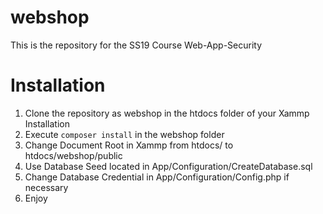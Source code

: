 # webshop
This is the repository for the SS19 Course Web-App-Security


# Installation
1. Clone the repository as webshop in the htdocs folder of your Xammp Installation
2. Execute `composer install` in the webshop folder 
3. Change Document Root in Xammp from htdocs/ to htdocs/webshop/public
4. Use Database Seed located in App/Configuration/CreateDatabase.sql
5. Change Database Credential in App/Configuration/Config.php if necessary
6. Enjoy
